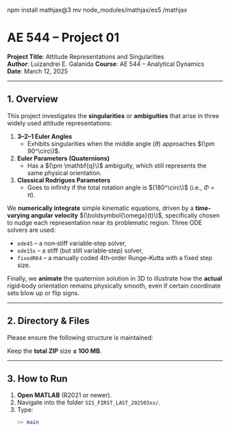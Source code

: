 npm install mathjax@3
mv node_modules/mathjax/es5 <path-to-server-location>/mathjax

# AE 544 – Project 01

**Project Title**: Attitude Representations and Singularities  
**Author**: Luizandrei E. Galanida
**Course**: AE 544 – Analytical Dynamics  
**Date**: March 12, 2025

---

## 1. Overview


This project investigates the **singularities** or **ambiguities** that arise in three widely used attitude representations:

1. **3–2–1 Euler Angles**  
   - Exhibits singularities when the middle angle $(\theta)$ approaches $(\pm 90^\circ\)$.
2. **Euler Parameters (Quaternions)**  
   - Has a $(\pm \mathbf{q}\)$ ambiguity, which still represents the same physical orientation.
3. **Classical Rodrigues Parameters**  
   - Goes to infinity if the total rotation angle is $(180^\circ\)$ (i.e., $\Phi$ = $\pi$).

We **numerically integrate** simple kinematic equations, driven by a **time‐varying angular velocity** $(\boldsymbol{\omega}(t)\)$, specifically chosen to nudge each representation near its problematic region. Three ODE solvers are used:

- `ode45` – a non‐stiff variable‐step solver,  
- `ode15s` – a stiff (but still variable‐step) solver,  
- `fixedRK4` – a manually coded 4th‐order Runge–Kutta with a fixed step size.

Finally, we **animate** the quaternion solution in 3D to illustrate how the **actual** rigid‐body orientation remains physically smooth, even if certain coordinate sets blow up or flip signs.

---

## 2. Directory & Files

Please ensure the following structure is maintained:


Keep the **total ZIP** size **≤ 100 MB**.

---

## 3. How to Run

1. **Open MATLAB** (R2021 or newer).  
2. Navigate into the folder `SIS_FIRST_LAST_202503xx/`.  
3. Type:
   ```matlab
   >> main
   

